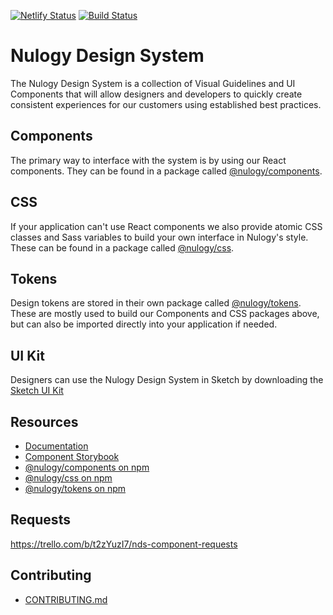 [![Netlify Status](https://api.netlify.com/api/v1/badges/29a91f95-431b-4c72-ac07-f01f2f2d8b1b/deploy-status)](https://app.netlify.com/sites/nulogy-design-system/deploys)
[![Build Status](https://travis-ci.org/nulogy/design-system.svg?branch=master)](https://travis-ci.org/nulogy/design-system)

# Nulogy Design System 
The Nulogy Design System is a collection of Visual Guidelines and UI Components that will allow designers and developers to quickly create consistent experiences for our customers using established best practices.

## Components 
The primary way to interface with the system is by using our React components. They can be found in a package called [@nulogy/components](https://github.com/nulogy/design-system/tree/master/components).

## CSS 
If your application can't use React components we also provide atomic CSS classes and Sass variables to build your own interface in Nulogy's style. These can be found in a package called [@nulogy/css](https://github.com/nulogy/design-system/tree/master/css).

## Tokens
Design tokens are stored in their own package called [@nulogy/tokens](https://github.com/nulogy/design-system/tree/master/tokens). These are mostly used to build our Components and CSS packages above, but can also be imported directly into your application if needed. 

## UI Kit
Designers can use the Nulogy Design System in Sketch by downloading the [Sketch UI Kit](https://share.goabstract.com/73221fd2-6626-43c8-b95c-e4bec74741ab)

## Resources
* [Documentation](http://nulogy.design)
* [Component Storybook](http://storybook.nulogy.design)
* [@nulogy/components on npm](https://www.npmjs.com/package/@nulogy/components)
* [@nulogy/css on npm](https://www.npmjs.com/package/@nulogy/css)
* [@nulogy/tokens on npm](https://www.npmjs.com/package/@nulogy/tokens)

## Requests
https://trello.com/b/t2zYuzI7/nds-component-requests

## Contributing
* [CONTRIBUTING.md](https://github.com/nulogy/design-system/blob/master/CONTRIBUTING.md)
